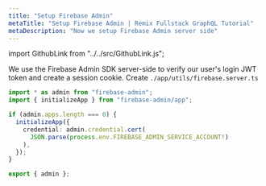 ```yaml
---
title: "Setup Firebase Admin"
metaTitle: "Setup Firebase Admin | Remix Fullstack GraphQL Tutorial"
metaDescription: "Now we setup Firebase Admin server side"
---
```


import GithubLink from "../../src/GithubLink.js";

<GithubLink link="https://github.com/hasura/learn-graphql/blob/master/tutorials/frontend/remix-firebase/app-final/app/utils/firebase.server.ts" text="firebase.server.ts" />

We use the Firebase Admin SDK server-side to verify our user's login JWT token and create a session cookie. Create `./app/utils/firebase.server.ts`

```typescript
import * as admin from "firebase-admin";
import { initializeApp } from "firebase-admin/app";

if (admin.apps.length === 0) {
  initializeApp({
    credential: admin.credential.cert(
      JSON.parse(process.env.FIREBASE_ADMIN_SERVICE_ACCOUNT!)
    ),
  });
}

export { admin };
```
